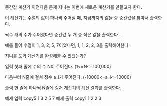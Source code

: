 중간값 계산기
이전다음
문제
지니는 이번에 새로운 계산기를 만들고자 한다.

이 계산기는 수열의 값이 하나씩 주어질 때, 지금까지의 값들 중 중간값을 찾아서 출력한다.

짝수 개의 수가 주어졌다면 중간값 두 개 중 작은 값을 출력한다 .

예를 들어 수열이 1, 3, 2, 5, 7이었다면, 1, 1, 2, 2, 3을 출력해야한다.

지니를 도와 계산기를 완성해볼 수 있겠는가?

입력
첫째 줄에 수의 수 N이 주어진다. (1<=N<=100,000)

다음부터 N줄에 걸쳐 정수 a_i가 주어진다. (-10000<=a_i<=10000)

출력
한 줄에 하나씩 N줄에 걸쳐 계산기의 계산 결과를 출력한다.

예제 입력
copy5
1
3
2
5
7
예제 출력
copy1
1
2
2
3